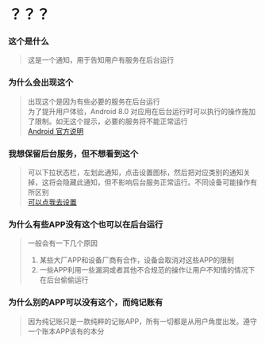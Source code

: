 # ？？？

### 这个是什么
>这是一个通知，用于告知用户有服务在后台运行

### 为什么会出现这个
>出现这个是因为有些必要的服务在后台运行   
>为了提升用户体验，Android 8.0 对应用在后台运行时可以执行的操作施加了限制。如无这个提示，必要的服务将不能正常运行   
>[Android 官方说明](https://developer.android.google.cn/about/versions/oreo/background)

### 我想保留后台服务，但不想看到这个
>可以下拉状态栏，左划此通知，点击设置图标，然后把对应类别的通知关掉，这将会隐藏此通知，但不影响后台服务正常运行。不同设备可能操作有所区别   
>[可以点我去设置](chunjizhang://open?action=foreground_service_notification_settings)

### 为什么有些APP没有这个也可以在后台运行
>一般会有一下几个原因   
> 1. 某些大厂APP和设备厂商有合作，设备会取消对这些APP的限制
> 2. 一些APP利用一些漏洞或者其他不合规范的操作让用户不知情的情况下在后台偷偷运行

### 为什么别的APP可以没有这个，而纯记账有
>因为纯记账只是一款纯粹的记账APP，所有一切都是从用户角度出发。遵守一个账本APP该有的本分
<br/>


